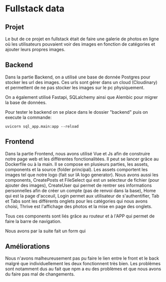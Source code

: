 # Fullstack data

## Projet

Le but de ce projet en fullstack était de faire une galerie de photos en ligne où les utilisateurs pouvaient voir des images en fonction de catégories et ajouter leurs propres images.

## Backend

Dans la partie Backend, on a utilisé une base de donnée Postgres pour stocker les url des images. Ces urls sont gérer dans un cloud (Cloudinary) et permettent de ne pas stocker les images sur le pc physiquement.

On a également utilisé Fastapi, SQLalchemy ainsi que Alembic pour migrer la base de données.

Pour tester le backend on se place dans le dossier "backend" puis on execute la commande:
```
uvicorn sql_app.main:app --reload
```

## Frontend

Dans la partie Frontend, nous avons utilisé Vue et Js afin de construire notre page web et les différentes fonctionalitées. 
Il peut se lancer grâce au Dockerfile ou à la main. Il se compose en plusieurs parties, les assets, components et la source (folder principal).
Les assets comportent les images tel que notre logo (fait sur IA logo generator). Nous avons aussi les components, 
CreatePosts et FileSelect qui est un selecteur de fichier (pour ajouter des images), 
CreateUser qui permet de rentrer ses informations personnelles afin de créer un compte (pas de renvoi dans la base), 
Home qui est la page d'acceuil,
Login permet aux utilisateur de s'authentifier,
Tab et Tabs sont les différents onglets pour les catégories qui nous avons choisi,
Thrive est l'affichage des photos et la mise en page des onglets.

Tous ces components sont liés grâce au routeur et à l'APP qui permet de faire la barre de navigation.

Nous avons par la suite fait un form qui 

## Améliorations

Nous n'avons malheureusement pas pu faire le lien entre le front et le back malgré que individuellement les deux fonctionnent très bien. Les problèmes sont notamment dus au fait que npm a eu des problèmes et que nous avons du faire pas mal de changements.
